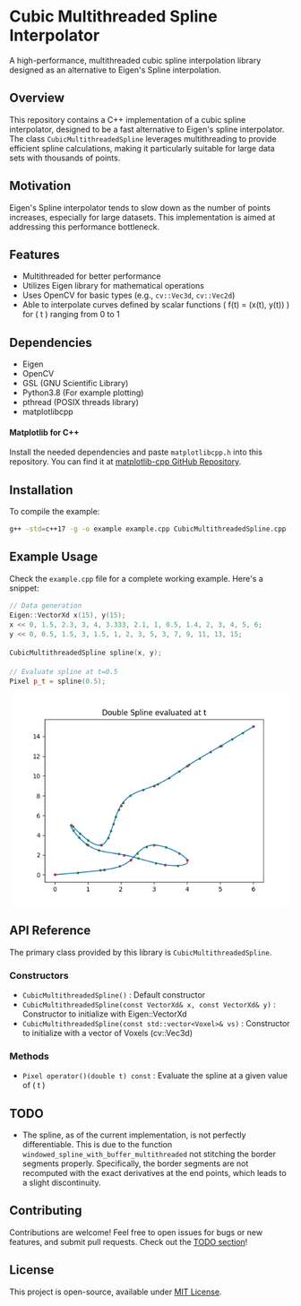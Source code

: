 # Cubic Multithreaded Spline Interpolator

A high-performance, multithreaded cubic spline interpolation library designed as an alternative to Eigen's Spline interpolation.

## Overview
This repository contains a C++ implementation of a cubic spline interpolator, designed to be a fast alternative to Eigen's spline interpolator. The class `CubicMultithreadedSpline` leverages multithreading to provide efficient spline calculations, making it particularly suitable for large data sets with thousands of points.

## Motivation
Eigen's Spline interpolator tends to slow down as the number of points increases, especially for large datasets. This implementation is aimed at addressing this performance bottleneck.

## Features
- Multithreaded for better performance
- Utilizes Eigen library for mathematical operations
- Uses OpenCV for basic types (e.g., `cv::Vec3d`, `cv::Vec2d`)
- Able to interpolate curves defined by scalar functions \( f(t) = (x(t), y(t)) \) for \( t \) ranging from 0 to 1

## Dependencies
- Eigen
- OpenCV
- GSL (GNU Scientific Library)
- Python3.8 (For example plotting)
- pthread (POSIX threads library)
- matplotlibcpp

#### Matplotlib for C++

Install the needed dependencies and paste `matplotlibcpp.h` into this repository. You can find it at [matplotlib-cpp GitHub Repository](https://github.com/lava/matplotlib-cpp).

## Installation
To compile the example:

```bash
g++ -std=c++17 -g -o example example.cpp CubicMultithreadedSpline.cpp -I /usr/include/eigen3 -I/usr/include/python3.8 -I/usr/include/opencv4 -lpython3.8 -lgsl -lgslcblas -lpthread -lopencv_core
```

## Example Usage
Check the `example.cpp` file for a complete working example. Here's a snippet:

```cpp
// Data generation
Eigen::VectorXd x(15), y(15);
x << 0, 1.5, 2.3, 3, 4, 3.333, 2.1, 1, 0.5, 1.4, 2, 3, 4, 5, 6;
y << 0, 0.5, 1.5, 3, 1.5, 1, 2, 3, 5, 3, 7, 9, 11, 13, 15;

CubicMultithreadedSpline spline(x, y);

// Evaluate spline at t=0.5
Pixel p_t = spline(0.5);
```

![Example Spline](Spline.png)

## API Reference
The primary class provided by this library is `CubicMultithreadedSpline`.

### Constructors
- `CubicMultithreadedSpline()` : Default constructor
- `CubicMultithreadedSpline(const VectorXd& x, const VectorXd& y)` : Constructor to initialize with Eigen::VectorXd
- `CubicMultithreadedSpline(const std::vector<Voxel>& vs)` : Constructor to initialize with a vector of Voxels (cv::Vec3d)

### Methods
- `Pixel operator()(double t) const` : Evaluate the spline at a given value of \( t \)

<a name="todo"></a>
## TODO

- The spline, as of the current implementation, is not perfectly differentiable. This is due to the function `windowed_spline_with_buffer_multithreaded` not stitching the border segments properly. Specifically, the border segments are not recomputed with the exact derivatives at the end points, which leads to a slight discontinuity.

## Contributing
Contributions are welcome! Feel free to open issues for bugs or new features, and submit pull requests. Check out the [TODO section](#todo)!

## License
This project is open-source, available under [MIT License](LICENSE).